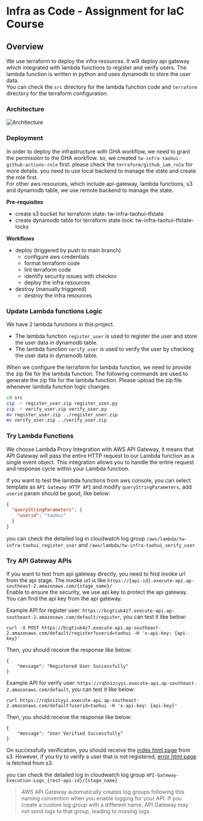 # Infra as Code - Assignment for IaC Course

## Overview
We use terraform to deploy the infra resources. It will deploy api gateway which integrated with lambda functions to register and verify users. The lambda function is written in python and uses dynamodb to store the user data.   
You can check the `src` directory for the lambda function code and `terraform` directory for the terraform configuration.

### Architecture
![Architecture](./images/assignment.png)

### Deployment
In order to deploy the infrastructure with GHA workflow, we need to grant the permission to the GHA workflow. so, we created `tw-infra-taohui-github-actions-role` first.
please check the `terraform/github_iam_role` for more details. you need to use local backend to manage the state and create the role first.  
For other aws resources, which include api-gateway, lambda functions, s3 and dynamodb table, we use remote backend to manage the state. 

**Pre-requisites**
- create s3 bucket for terraform state: tw-infra-taohui-tfstate
- create dynamodb table for terraform state lock: tw-infra-taohui-tfstate-locks

**Workflows**
- deploy (triggered by push to main branch)
  - configure aws credentials
  - format terraform code
  - lint terraform code
  - identify security issues with checkov
  - deploy the infra resources
- destroy (manually triggered)
  - destroy the infra resources

### Update Lambda functions Logic
We have 2 lambda functions in this project.
- The lambda function `register_user` is used to register the user and store the user data in dynamodb table. 
- The lambda function `verify_user` is used to verify the user by checking the user data in dynamodb table.

When we configure the terraform for lambda function, we need to provide the zip file for the lambda function.
The following commands are used to generate the zip file for the lambda function. Please upload the zip file whenever lambda function logic changes.
```bash
cd src
zip -r register_user.zip register_user.py
zip -r verify_user.zip verify_user.py
mv register_user.zip ../register_user.zip
mv verify_user.zip ../verify_user.zip
```

### Try Lambda Functions
We choose Lambda Proxy Integration with AWS API Gateway, it means that API Gateway will pass the entire HTTP request to our Lambda function as a single event object. This integration allows you to handle the entire request and response cycle within your Lambda function.

If you want to test the lambda functions from aws console, you can select template as `API Gateway HTTP API` and modify `queryStringParameters`, add `userid` param should be good, like below:
```json
{
  "queryStringParameters": {
    "userid": "taohui"
  }
}
```
you can check the detailed log in cloudwatch log group `/aws/lambda/tw-infra-taohui_register_user` and `/aws/lambda/tw-infra-taohui_verify_user`

### Try API Gateway APIs
If you want to test from api gateway directly, you need to find invoke url from the api stage. The invoke url is like `https://{api-id}.execute-api.ap-southeast-2.amazonaws.com/{stage_name}/`  
Enable to ensure the security, we use api key to protect the api gateway. You can find the api key from the api gateway.

Example API for register user: `https://bcgtiuk4z7.execute-api.ap-southeast-2.amazonaws.com/default/register`, you can test it like below:
```
curl -X POST https://bcgtiuk4z7.execute-api.ap-southeast-2.amazonaws.com/default/register?userid=taohui -H 'x-api-key: {api-key}'
```
Then, you should receive the response like below:
```
{
    "message": "Registered User Successfully"
}
```

Example API for verify user: `https://rq5nizcyyi.execute-api.ap-southeast-2.amazonaws.com/default`, you can test it like below:
```
curl https://rq5nizcyyi.execute-api.ap-southeast-2.amazonaws.com/default?userid=taohui -H 'x-api-key: {api-key}'
```
Then, you should receive the response like below:
```
{
    "message": "User Verified Successfully"
}
```
On successfully verification, you should receive the [index html page](terraform/index.html) from s3. 
However, if you try to verify a user that is not registered, [error html page](terraform/error.html) is fetched from s3.   

you can check the detailed log in cloudwatch log group `API-Gateway-Execution-Logs_{rest-api-id}/{stage_name}`
> AWS API Gateway automatically creates log groups following this naming convention when you enable logging for your API. If you create a custom log group with a different name, API Gateway may not send logs to that group, leading to missing logs.









